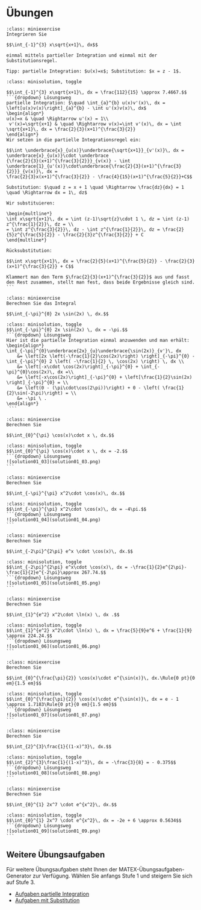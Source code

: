 # Übungen

```{admonition} Übung 1.1
:class: miniexercise
Integrieren Sie 

$$\int_{-1}^{3} x\sqrt{x+1}\, dx$$

einmal mittels partieller Integration und einmal mit der Substitutionsregel. 

Tipp: partielle Integration: $u(x)=x$; Substitution: $x = z - 1$.
```

````{admonition} Lösung
:class: minisolution, toggle

$$\int_{-1}^{3} x\sqrt{x+1}\, dx = \frac{112}{15} \approx 7.4667.$$
```{dropdown} Lösungsweg
partielle Integration: $\quad \int_{a}^{b} u(x)v'(x)\, dx = \left[u(x)v(x)\right]_{a}^{b} - \int u'(x)v(x)\, dx$ 
\begin{align*}
u(x)=x & \quad \Rightarrow u'(x) = 1\\
 v'(x)=\sqrt{x+1} & \quad \Rightarrow v(x)=\int v'(x)\, dx = \int \sqrt{x+1}\, dx = \frac{2}{3}(x+1)^{\frac{3}{2}} 
\end{align*}
Wir setzen in die partielle Integrationsregel ein:

$$\int \underbrace{x}_{u(x)}\underbrace{\sqrt{x+1}}_{v'(x)}\, dx = \underbrace{x}_{u(x)}\cdot \underbrace
{\frac{2}{3}(x+1)^{\frac{3}{2}}}_{v(x)} - \int \underbrace{1}_{u'(x)}\cdot\underbrace{\frac{2}{3}(x+1)^{\frac{3}{2}}}_{v(x)}\, dx =
\frac{2}{3}x(x+1)^{\frac{3}{2}} - \frac{4}{15}(x+1)^{\frac{5}{2}}+C$$

Substitution: $\quad z = x + 1 \quad \Rightarrow \frac{dz}{dx} = 1 \quad \Rightarrow dx = 1\, dz$ 

Wir substituieren:

\begin{multline*}
\int x\sqrt{x+1}\, dx = \int (z-1)\sqrt{z}\cdot 1 \, dz = \int (z-1) z^{\frac{1}{2}}\, dz = \\
= \int z^{\frac{3}{2}}\, dz - \int z^{\frac{1}{2}}\, dz = \frac{2}{5}z^{\frac{5}{2}} - \frac{2}{3}z^{\frac{3}{2}} + C 
\end{multline*}

Rücksubstitution:

$$\int x\sqrt{x+1}\, dx = \frac{2}{5}(x+1)^{\frac{5}{2}} - \frac{2}{3}(x+1)^{\frac{3}{2}} + C$$

Klammert man den Term $\frac{2}{3}(x+1)^{\frac{3}{2}}$ aus und fasst den Rest zusammen, stellt man fest, dass beide Ergebnisse gleich sind. 
```
````

```{admonition} Übung 1.2
:class: miniexercise
Berechnen Sie das Integral 

$$\int_{-\pi}^{0} 2x \sin(2x) \, dx.$$
```

````{admonition} Lösung
:class: minisolution, toggle
$$\int_{-\pi}^{0} 2x \sin(2x) \, dx = -\pi.$$
```{dropdown} Lösungsweg
Hier ist die partielle Integration einmal anzuwenden und man erhält:
\begin{align*} 
\int_{-\pi}^{0}\underbrace{2x}_{u}\underbrace{\sin(2x)}_{v'}\, dx   
    &= \left[2x \left(-\frac{1}{2}\cos(2x)\right) \right]_{-\pi}^{0} - \int_{-\pi}^{0} 2 \left( -\frac{1}{2} \, \cos(2x) \right) \, dx \\ 
    &= \left[-x\cdot \cos(2x)\right]_{-\pi}^{0} + \int_{-\pi}^{0}\cos(2x)\, dx =\\
    &= \left[-x\cos(2x)\right]_{-\pi}^{0} + \left[\frac{1}{2}\sin(2x) \right]_{-\pi}^{0} = \\
    &= \left(0 - (\pi\cdot\cos(2\pi))\right) + 0 - \left( \frac{1}{2}\sin(-2\pi)\right) = \\ 
    &= -\pi \ . 
\end{align*} 
 ```
 ````

```{admonition} Übung 1.3
:class: miniexercise
Berechnen Sie 

$$\int_{0}^{\pi} \cos(x)\cdot x \, dx.$$
```

````{admonition} Lösung
:class: minisolution, toggle
$$\int_{0}^{\pi} \cos(x)\cdot x \, dx = -2.$$
```{dropdown} Lösungsweg
![solution01_03](solution01_03.png)
```
````

```{admonition} Übung 1.4
:class: miniexercise
Berechnen Sie

$$\int_{-\pi}^{\pi} x^2\cdot \cos(x)\, dx.$$
```

````{admonition} Lösung
:class: minisolution, toggle
$$\int_{-\pi}^{\pi} x^2\cdot \cos(x)\, dx = -4\pi.$$
```{dropdown} Lösungsweg
![solution01_04](solution01_04.png)
```
````

```{admonition} Übung 1.5
:class: miniexercise
Berechnen Sie

$$\int_{-2\pi}^{2\pi} e^x \cdot \cos(x)\, dx.$$
```

````{admonition} Lösung
:class: minisolution, toggle
$$\int_{-2\pi}^{2\pi} e^x\cdot \cos(x)\, dx = -\frac{1}{2}e^{2\pi}-\frac{1}{2}e^{-2\pi}\approx 267.74.$$
```{dropdown} Lösungsweg
![solution01_05](solution01_05.png)
```
````

```{admonition} Übung 1.6
:class: miniexercise
Berechnen Sie

$$\int_{1}^{e^2} x^2\cdot \ln(x) \, dx .$$
```

````{admonition} Lösung
:class: minisolution, toggle
$$\int_{1}^{e^2} x^2\cdot \ln(x) \, dx = \frac{5}{9}e^6 + \frac{1}{9} \approx 224.24.$$
```{dropdown} Lösungsweg
![solution01_06](solution01_06.png)
```
````

```{admonition} Übung 1.7
:class: miniexercise
Berechnen Sie

$$\int_{0}^{\frac{\pi}{2}} \cos(x)\cdot e^{\sin(x)}\, dx.\Rule{0 pt}{0 em}{1.5 em}$$
```
````{admonition} Lösung
:class: minisolution, toggle
$$\int_{0}^{\frac{\pi}{2}} \cos(x)\cdot e^{\sin(x)}\, dx = e - 1 \approx 1.7183\Rule{0 pt}{0 em}{1.5 em}$$
```{dropdown} Lösungsweg
![solution01_07](solution01_07.png)
```
````

```{admonition} Übung 1.8
:class: miniexercise
Berechnen Sie 

$$\int_{2}^{3}\frac{1}{(1-x)^3}\, dx.$$
```
````{admonition} Lösung
:class: minisolution, toggle
$$\int_{2}^{3}\frac{1}{(1-x)^3}\, dx = -\frac{3}{8} = - 0.375$$
```{dropdown} Lösungsweg
![solution01_08](solution01_08.png)
```
````

```{admonition} Übung 1.9
:class: miniexercise
Berechnen Sie

$$\int_{0}^{1} 2x^7 \cdot e^{x^2}\, dx.$$
```
````{admonition} Lösung
:class: minisolution, toggle
$$\int_{0}^{1} 2x^7 \cdot e^{x^2}\, dx = -2e + 6 \approx 0.5634$$
```{dropdown} Lösungsweg
![solution01_09](solution01_09.png)
```
````

 ## Weitere Übungsaufgaben

 Für weitere Übungsaufgaben steht Ihnen der MATEX-Übungsaufgaben-Generator zur Verfügung. Wählen Sie anfangs Stufe 1 und steigern Sie sich auf Stufe 3.

 * [Aufgaben partielle Integration](https://lx4.mint-kolleg.kit.edu/MATeX/generatorview.php?data=dmtSYUVJNWovTE04cjdDTjE2VUEvZz09)
 * [Aufgaben mit Substitution](https://lx4.mint-kolleg.kit.edu/MATeX/generatorview.php?data=ZHBLcm1YaUcxRE81SStKbWhwTW1Tdz09)